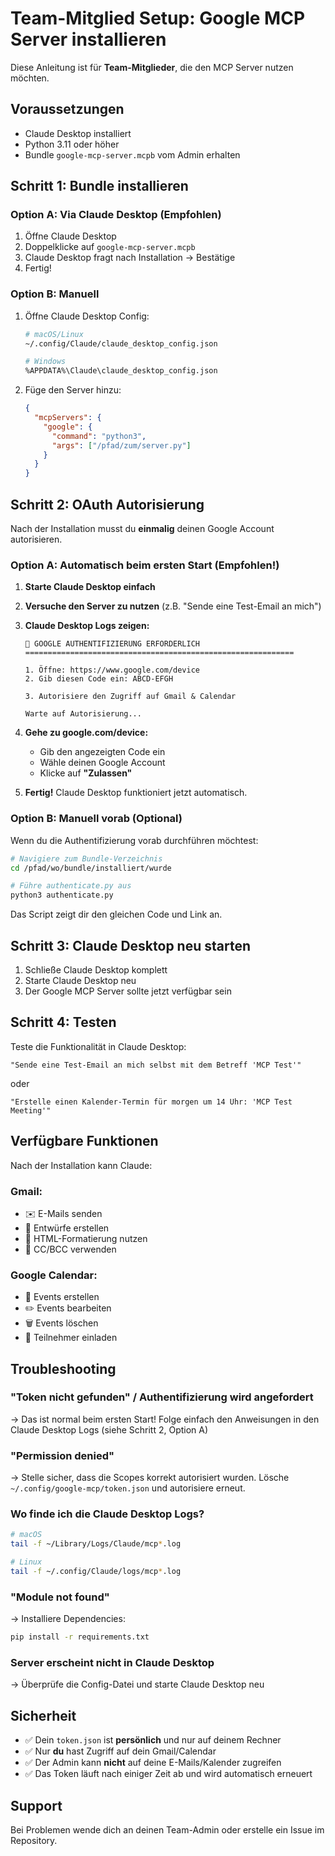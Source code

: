 # Team-Mitglied Setup: Google MCP Server installieren

Diese Anleitung ist für **Team-Mitglieder**, die den MCP Server nutzen möchten.

## Voraussetzungen

- Claude Desktop installiert
- Python 3.11 oder höher
- Bundle `google-mcp-server.mcpb` vom Admin erhalten

## Schritt 1: Bundle installieren

### Option A: Via Claude Desktop (Empfohlen)

1. Öffne Claude Desktop
2. Doppelklicke auf `google-mcp-server.mcpb`
3. Claude Desktop fragt nach Installation → Bestätige
4. Fertig!

### Option B: Manuell

1. Öffne Claude Desktop Config:
   ```bash
   # macOS/Linux
   ~/.config/Claude/claude_desktop_config.json

   # Windows
   %APPDATA%\Claude\claude_desktop_config.json
   ```

2. Füge den Server hinzu:
   ```json
   {
     "mcpServers": {
       "google": {
         "command": "python3",
         "args": ["/pfad/zum/server.py"]
       }
     }
   }
   ```

## Schritt 2: OAuth Autorisierung

Nach der Installation musst du **einmalig** deinen Google Account autorisieren.

### Option A: Automatisch beim ersten Start (Empfohlen!)

1. **Starte Claude Desktop einfach**
2. **Versuche den Server zu nutzen** (z.B. "Sende eine Test-Email an mich")
3. **Claude Desktop Logs zeigen:**
   ```
   🔐 GOOGLE AUTHENTIFIZIERUNG ERFORDERLICH
   ============================================================

   1. Öffne: https://www.google.com/device
   2. Gib diesen Code ein: ABCD-EFGH

   3. Autorisiere den Zugriff auf Gmail & Calendar

   Warte auf Autorisierung...
   ```

4. **Gehe zu google.com/device:**
   - Gib den angezeigten Code ein
   - Wähle deinen Google Account
   - Klicke auf **"Zulassen"**

5. **Fertig!** Claude Desktop funktioniert jetzt automatisch.

### Option B: Manuell vorab (Optional)

Wenn du die Authentifizierung vorab durchführen möchtest:

```bash
# Navigiere zum Bundle-Verzeichnis
cd /pfad/wo/bundle/installiert/wurde

# Führe authenticate.py aus
python3 authenticate.py
```

Das Script zeigt dir den gleichen Code und Link an.

## Schritt 3: Claude Desktop neu starten

1. Schließe Claude Desktop komplett
2. Starte Claude Desktop neu
3. Der Google MCP Server sollte jetzt verfügbar sein

## Schritt 4: Testen

Teste die Funktionalität in Claude Desktop:

```
"Sende eine Test-Email an mich selbst mit dem Betreff 'MCP Test'"
```

oder

```
"Erstelle einen Kalender-Termin für morgen um 14 Uhr: 'MCP Test Meeting'"
```

## Verfügbare Funktionen

Nach der Installation kann Claude:

### Gmail:
- ✉️ E-Mails senden
- 📝 Entwürfe erstellen
- 🎨 HTML-Formatierung nutzen
- 📧 CC/BCC verwenden

### Google Calendar:
- 📅 Events erstellen
- ✏️ Events bearbeiten
- 🗑️ Events löschen
- 👥 Teilnehmer einladen

## Troubleshooting

### "Token nicht gefunden" / Authentifizierung wird angefordert
→ Das ist normal beim ersten Start! Folge einfach den Anweisungen in den Claude Desktop Logs (siehe Schritt 2, Option A)

### "Permission denied"
→ Stelle sicher, dass die Scopes korrekt autorisiert wurden. Lösche `~/.config/google-mcp/token.json` und autorisiere erneut.

### Wo finde ich die Claude Desktop Logs?
```bash
# macOS
tail -f ~/Library/Logs/Claude/mcp*.log

# Linux
tail -f ~/.config/Claude/logs/mcp*.log
```

### "Module not found"
→ Installiere Dependencies:
```bash
pip install -r requirements.txt
```

### Server erscheint nicht in Claude Desktop
→ Überprüfe die Config-Datei und starte Claude Desktop neu

## Sicherheit

- ✅ Dein `token.json` ist **persönlich** und nur auf deinem Rechner
- ✅ Nur **du** hast Zugriff auf dein Gmail/Calendar
- ✅ Der Admin kann **nicht** auf deine E-Mails/Kalender zugreifen
- ✅ Das Token läuft nach einiger Zeit ab und wird automatisch erneuert

## Support

Bei Problemen wende dich an deinen Team-Admin oder erstelle ein Issue im Repository.
